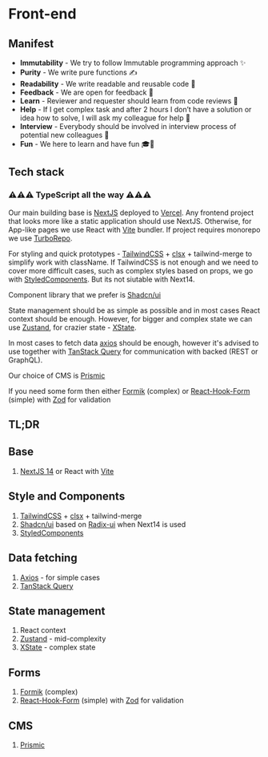 # Front-end

## Manifest

- **Immutability** - We try to follow Immutable programming approach ✨
- **Purity** - We write pure functions ✍️
- **Readability** - We write readable and reusable code 📘
- **Feedback** - We are open for feedback 📝
- **Learn** - Reviewer and requester should learn from code reviews 🔄
- **Help** - If I get complex task and after 2 hours I don’t have a solution or idea how to solve, I will ask my colleague for help 🤝
- **Interview** - Everybody should be involved in interview process of potential new colleagues 👥
- **Fun** - We here to learn and have fun 🎓🎉

## Tech stack

### ⚠️⚠️⚠️ TypeScript all the way ⚠️⚠️⚠️

Our main building base is [NextJS](https://nextjs.org/docs) deployed to [Vercel](https://vercel.com/).
Any frontend project that looks more like a static application
should use NextJS. Otherwise, for App-like pages we use React with [Vite](https://vitejs.dev/guide/) bundler.
If project requires monorepo we use [TurboRepo](https://turbo.build/).

For styling and quick prototypes - [TailwindCSS](https://tailwindcss.com/docs/guides/nextjs) + [clsx](https://www.npmjs.com/package/clsx) + tailwind-merge to simplify work with className.
If TailwindCSS is not enough and we need to cover more difficult cases, such as complex styles based on props, we go with [StyledComponents](https://styled-components.com/). But its not siutable with Next14.

Component library that we prefer is [Shadcn/ui](https://ui.shadcn.com/)

State management should be as simple as possible and in most cases React context should be enough.
However, for bigger and complex state we can use [Zustand](https://docs.pmnd.rs/zustand/getting-started/introduction),
for crazier state - [XState](https://stately.ai/docs/xstate).

In most cases to fetch data [axios](https://axios-http.com/docs/intro) should be enough, however it's advised to use together with
[TanStack Query](https://tanstack.com/query/latest/docs/react/overview) for communication with backed (REST or GraphQL).

Our choice of CMS is [Prismic](https://prismic.io/)

If you need some form then either [Formik](https://formik.org/) (complex) or [React-Hook-Form](https://www.react-hook-form.com/get-started/) (simple) with [Zod](https://zod.dev/) for validation

## TL;DR

## Base

1. [NextJS 14](https://nextjs.org/docs) or React with [Vite](https://vitejs.dev/guide/)

## Style and Components

1. [TailwindCSS](https://tailwindcss.com/docs/guides/nextjs) + [clsx](https://www.npmjs.com/package/clsx) +  tailwind-merge
2. [Shadcn/ui](https://ui.shadcn.com/) based on [Radix-ui](https://www.radix-ui.com/) when Next14 is used
3. [StyledComponents](https://styled-components.com/)

## Data fetching

1. [Axios](https://axios-http.com/docs/intro) - for simple cases
2. [TanStack Query](https://tanstack.com/query/latest/docs/react/overview) 

## State management
1. React context
2. [Zustand](https://docs.pmnd.rs/zustand/getting-started/introduction) - mid-complexity
3. [XState](https://stately.ai/docs/xstate) - complex state

## Forms

1. [Formik](https://formik.org/) (complex) 
2. [React-Hook-Form](https://www.react-hook-form.com/get-started/) (simple) with [Zod](https://zod.dev/) for validation

## CMS
1. [Prismic](https://prismic.io/)




